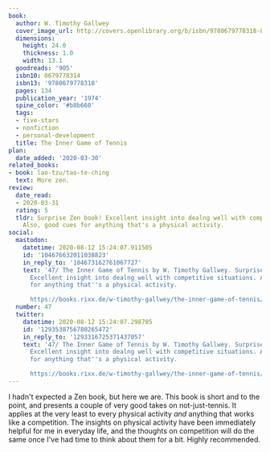 ```yaml
---
book:
  author: W. Timothy Gallwey
  cover_image_url: http://covers.openlibrary.org/b/isbn/9780679778318-L.jpg
  dimensions:
    height: 24.0
    thickness: 1.0
    width: 13.1
  goodreads: '905'
  isbn10: 0679778314
  isbn13: '9780679778318'
  pages: 134
  publication_year: '1974'
  spine_color: '#b8b660'
  tags:
  - five-stars
  - nonfiction
  - personal-development
  title: The Inner Game of Tennis
plan:
  date_added: '2020-03-30'
related_books:
- book: lao-tzu/tao-te-ching
  text: More zen.
review:
  date_read:
  - 2020-03-31
  rating: 5
  tldr: Surprise Zen book! Excellent insight into dealng well with competitive situations.
    Also, good cues for anything that's a physical activity.
social:
  mastodon:
    datetime: 2020-08-12 15:24:07.911505
    id: '104676632011038823'
    in_reply_to: '104673162761067727'
    text: '47/ The Inner Game of Tennis by W. Timothy Gallwey. Surprise Zen book!
      Excellent insight into dealng well with competitive situations. Also, good cues
      for anything that''s a physical activity.

      https://books.rixx.de/w-timothy-gallwey/the-inner-game-of-tennis/ #rixxReads'
  number: 47
  twitter:
    datetime: 2020-08-12 15:24:07.298705
    id: '1293538756780265472'
    in_reply_to: '1293316725371437057'
    text: '47/ The Inner Game of Tennis by W. Timothy Gallwey. Surprise Zen book!
      Excellent insight into dealng well with competitive situations. Also, good cues
      for anything that''s a physical activity.

      https://books.rixx.de/w-timothy-gallwey/the-inner-game-of-tennis/'
---
```


I hadn't expected a Zen book, but here we are. This book is short and to the point, and presents a couple of very good
takes on not-just-tennis. It applies at the very least to every physical activity *and* anything that works like a
competition. The insights on physical activity have been immediately helpful for me in everyday life, and the thoughts
on competition will do the same once I've had time to think about them for a bit. Highly recommended.
